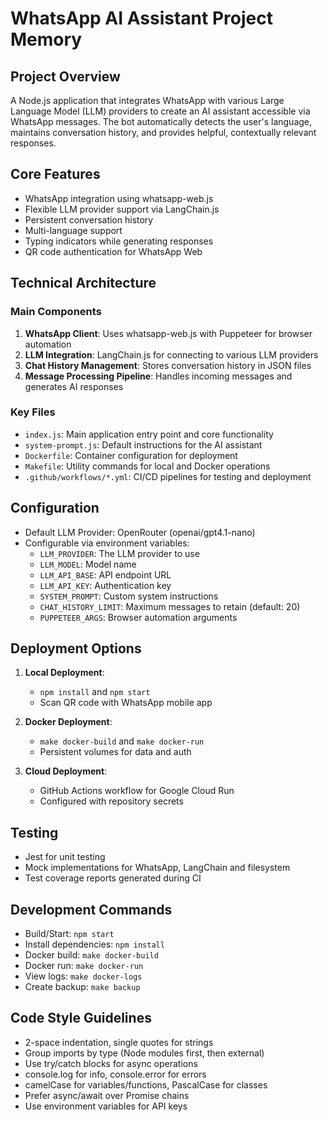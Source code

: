 # WhatsApp AI Assistant Project Memory

## Project Overview
A Node.js application that integrates WhatsApp with various Large Language Model (LLM) providers to create an AI assistant accessible via WhatsApp messages. The bot automatically detects the user's language, maintains conversation history, and provides helpful, contextually relevant responses.

## Core Features
- WhatsApp integration using whatsapp-web.js
- Flexible LLM provider support via LangChain.js
- Persistent conversation history
- Multi-language support
- Typing indicators while generating responses
- QR code authentication for WhatsApp Web

## Technical Architecture

### Main Components
1. **WhatsApp Client**: Uses whatsapp-web.js with Puppeteer for browser automation
2. **LLM Integration**: LangChain.js for connecting to various LLM providers
3. **Chat History Management**: Stores conversation history in JSON files
4. **Message Processing Pipeline**: Handles incoming messages and generates AI responses

### Key Files
- `index.js`: Main application entry point and core functionality
- `system-prompt.js`: Default instructions for the AI assistant
- `Dockerfile`: Container configuration for deployment
- `Makefile`: Utility commands for local and Docker operations
- `.github/workflows/*.yml`: CI/CD pipelines for testing and deployment

## Configuration
- Default LLM Provider: OpenRouter (openai/gpt4.1-nano)
- Configurable via environment variables:
  - `LLM_PROVIDER`: The LLM provider to use
  - `LLM_MODEL`: Model name
  - `LLM_API_BASE`: API endpoint URL
  - `LLM_API_KEY`: Authentication key
  - `SYSTEM_PROMPT`: Custom system instructions
  - `CHAT_HISTORY_LIMIT`: Maximum messages to retain (default: 20)
  - `PUPPETEER_ARGS`: Browser automation arguments

## Deployment Options
1. **Local Deployment**:
   - `npm install` and `npm start`
   - Scan QR code with WhatsApp mobile app

2. **Docker Deployment**:
   - `make docker-build` and `make docker-run`
   - Persistent volumes for data and auth

3. **Cloud Deployment**:
   - GitHub Actions workflow for Google Cloud Run
   - Configured with repository secrets

## Testing
- Jest for unit testing
- Mock implementations for WhatsApp, LangChain and filesystem
- Test coverage reports generated during CI

## Development Commands
- Build/Start: `npm start`
- Install dependencies: `npm install`
- Docker build: `make docker-build`
- Docker run: `make docker-run`
- View logs: `make docker-logs`
- Create backup: `make backup`

## Code Style Guidelines
- 2-space indentation, single quotes for strings
- Group imports by type (Node modules first, then external)
- Use try/catch blocks for async operations
- console.log for info, console.error for errors
- camelCase for variables/functions, PascalCase for classes
- Prefer async/await over Promise chains
- Use environment variables for API keys